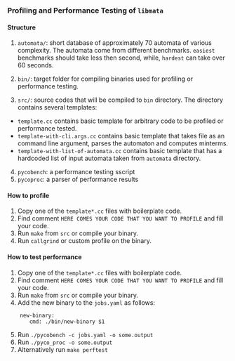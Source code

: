 ### Profiling and Performance Testing of `libmata`

#### Structure

1. `automata/`: short database of approximately 70 automata of various complexity. The automata come from different
  benchmarks. `easiest` benchmarks should take less then second, while, `hardest` can take over 60 seconds.

2. `bin/`: target folder for compiling binaries used for profiling or performance testing.
3. `src/`: source codes that will be compiled to `bin` directory. The directory contains several templates:
  * `template.cc` contains basic template for arbitrary code to be profiled or performance tested.
  * `template-with-cli.args.cc` contains basic template that takes file as an command line argument, parses the automaton
     and computes minterms.
  * `template-with-list-of-automata.cc` contains basic template that has a hardcoded list of input automata taken from `automata` directory.
4. `pycobench`: a performance testing sscript
5. `pycoproc`: a parser of performance results

#### How to profile

1. Copy one of the `template*.cc` files with boilerplate code.
2. Find comment `HERE COMES YOUR CODE THAT YOU WANT TO PROFILE` and fill your code.
3. Run `make` from `src` or compile your binary.
4. Run `callgrind` or custom profile on the binary.

#### How to test performance

1. Copy one of the `template*.cc` files with boilerplate code.
2. Find comment `HERE COMES YOUR CODE THAT YOU WANT TO PROFILE` and fill your code.
3. Run `make` from `src` or compile your binary.
4. Add the new binary to the `jobs.yaml` as follows:
 
```
    new-binary:
       cmd: ./bin/new-binary $1
```

5. Run `./pycobench -c jobs.yaml -o some.output`
6. Run `./pyco_proc -o some.output`
7. Alternatively run `make perftest`
